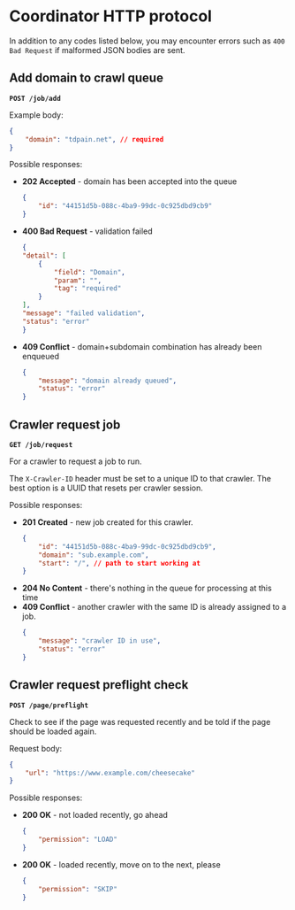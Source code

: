 # Coordinator HTTP protocol

In addition to any codes listed below, you may encounter errors such as `400 Bad Request` if malformed JSON bodies are sent.

## Add domain to crawl queue

**`POST /job/add`**

Example body:

```json
{
    "domain": "tdpain.net", // required
}
```

Possible responses:

* **202 Accepted** - domain has been accepted into the queue
    ```json
    {
        "id": "44151d5b-088c-4ba9-99dc-0c925dbd9cb9"
    }
    ```
* **400 Bad Request** - validation failed
    ```json
    {
    "detail": [
        {
            "field": "Domain",
            "param": "",
            "tag": "required"
        }
    ],
    "message": "failed validation",
    "status": "error"
    }
    ```
* **409 Conflict** - domain+subdomain combination has already been enqueued
    ```json
    {
        "message": "domain already queued",
        "status": "error"
    }
    ```

## Crawler request job

**`GET /job/request`**

For a crawler to request a job to run.

The `X-Crawler-ID` header must be set to a unique ID to that crawler. The best option is a UUID that resets per crawler session.

Possible responses:

* **201 Created** - new job created for this crawler.
    ```json
    {
        "id": "44151d5b-088c-4ba9-99dc-0c925dbd9cb9",
        "domain": "sub.example.com",
        "start": "/", // path to start working at
    }
    ```
* **204 No Content** - there's nothing in the queue for processing at this time
* **409 Conflict** - another crawler with the same ID is already assigned to a job.
    ```json
    {
        "message": "crawler ID in use",
        "status": "error"
    }
    ```

## Crawler request preflight check

**`POST /page/preflight`**

Check to see if the page was requested recently and be told if the page should be loaded again.

Request body:

```json
{
    "url": "https://www.example.com/cheesecake"
}
```

Possible responses:

* **200 OK** - not loaded recently, go ahead
    ```json
    {
        "permission": "LOAD"
    }
    ```
* **200 OK** - loaded recently, move on to the next, please
    ```json
    {
        "permission": "SKIP"
    }
    ```